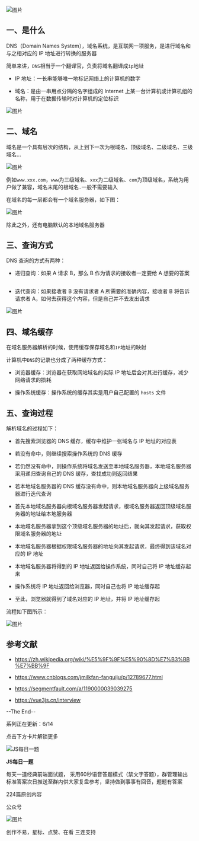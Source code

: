 ![图片](https://mmbiz.qpic.cn/mmbiz_png/gH31uF9VIibSEqlDcYXxzZZiaV2hNg3icQJ5VXa9rticIWKRx4Nfw1rdVh0yKGaXLeaX6ojN0hld4BEykv85jzGsbQ/640?wx_fmt=png&tp=webp&wxfrom=5&wx_lazy=1&wx_co=1)

## 一、是什么

DNS（Domain Names System），域名系统，是互联网一项服务，是进行域名和与之相对应的 IP 地址进行转换的服务器

简单来讲，`DNS`相当于一个翻译官，负责将域名翻译成`ip`地址

-   IP 地址：一长串能够唯一地标记网络上的计算机的数字
    
-   域名：是由一串用点分隔的名字组成的 Internet 上某一台计算机或计算机组的名称，用于在数据传输时对计算机的定位标识
    

![图片](https://mmbiz.qpic.cn/mmbiz_png/gH31uF9VIibSEqlDcYXxzZZiaV2hNg3icQJSGNM0XRekhhp937Ehyib6KUVB3C8Q2icAzbgY1snPOvhjf6mblVbanNw/640?wx_fmt=png&tp=webp&wxfrom=5&wx_lazy=1&wx_co=1)

## 二、域名

域名是一个具有层次的结构，从上到下一次为根域名、顶级域名、二级域名、三级域名...

![图片](https://mmbiz.qpic.cn/mmbiz_png/gH31uF9VIibSEqlDcYXxzZZiaV2hNg3icQJQZkdsTSicRrUy8SLGsz9G5B1iceTDyyOHmjkMr5LNFSoD8nuXmlkCz9A/640?wx_fmt=png&tp=webp&wxfrom=5&wx_lazy=1&wx_co=1)

例如`www.xxx.com`，`www`为三级域名、`xxx`为二级域名、`com`为顶级域名，系统为用户做了兼容，域名末尾的根域名`.`一般不需要输入

在域名的每一层都会有一个域名服务器，如下图：

![图片](https://mmbiz.qpic.cn/mmbiz_png/gH31uF9VIibSEqlDcYXxzZZiaV2hNg3icQJSyr0qMH7msFkwicaGs2hKwKmBwxtLq5GELFoXAJ3ZYNvzKwxh9iap8xg/640?wx_fmt=png&tp=webp&wxfrom=5&wx_lazy=1&wx_co=1)

除此之外，还有电脑默认的本地域名服务器

## 三、查询方式

DNS 查询的方式有两种：

-   递归查询：如果 A 请求 B，那么 B 作为请求的接收者一定要给 A 想要的答案
    

![图片](data:image/gif;base64,iVBORw0KGgoAAAANSUhEUgAAAAEAAAABCAYAAAAfFcSJAAAADUlEQVQImWNgYGBgAAAABQABh6FO1AAAAABJRU5ErkJggg==)

-   迭代查询：如果接收者 B 没有请求者 A 所需要的准确内容，接收者 B 将告诉请求者 A，如何去获得这个内容，但是自己并不去发出请求
    

![图片](https://mmbiz.qpic.cn/mmbiz_png/gH31uF9VIibSEqlDcYXxzZZiaV2hNg3icQJY61MibjHbtq9WQYzL03wY2dFfy4lmk7kufBHclm7eSXjykvxdKN7WqQ/640?wx_fmt=png&tp=webp&wxfrom=5&wx_lazy=1&wx_co=1)

## 四、域名缓存

在域名服务器解析的时候，使用缓存保存域名和`IP`地址的映射

计算机中`DNS`的记录也分成了两种缓存方式：

-   浏览器缓存：浏览器在获取网站域名的实际 IP 地址后会对其进行缓存，减少网络请求的损耗
    
-   操作系统缓存：操作系统的缓存其实是用户自己配置的 `hosts` 文件
    

## 五、查询过程

解析域名的过程如下：

-   首先搜索浏览器的 DNS 缓存，缓存中维护一张域名与 IP 地址的对应表
    
-   若没有命中，则继续搜索操作系统的 DNS 缓存
    
-   若仍然没有命中，则操作系统将域名发送至本地域名服务器，本地域名服务器采用递归查询自己的 DNS 缓存，查找成功则返回结果
    
-   若本地域名服务器的 DNS 缓存没有命中，则本地域名服务器向上级域名服务器进行迭代查询
    

-   首先本地域名服务器向根域名服务器发起请求，根域名服务器返回顶级域名服务器的地址给本地服务器
    
-   本地域名服务器拿到这个顶级域名服务器的地址后，就向其发起请求，获取权限域名服务器的地址
    
-   本地域名服务器根据权限域名服务器的地址向其发起请求，最终得到该域名对应的 IP 地址
    

-   本地域名服务器将得到的 IP 地址返回给操作系统，同时自己将 IP 地址缓存起来
    
-   操作系统将 IP 地址返回给浏览器，同时自己也将 IP 地址缓存起
    
-   至此，浏览器就得到了域名对应的 IP 地址，并将 IP 地址缓存起
    

流程如下图所示：

![图片](https://mmbiz.qpic.cn/mmbiz_png/gH31uF9VIibSEqlDcYXxzZZiaV2hNg3icQJKZMS9DG8QoEz05Paf4PhyuJFyibXwEGP5UwtRe9KQat1icicRaFbM6pAw/640?wx_fmt=png&tp=webp&wxfrom=5&wx_lazy=1&wx_co=1)

## 参考文献

-   https://zh.wikipedia.org/wiki/%E5%9F%9F%E5%90%8D%E7%B3%BB%E7%BB%9F
    
-   https://www.cnblogs.com/jmilkfan-fanguiju/p/12789677.html
    
-   https://segmentfault.com/a/1190000039039275
    
-   https://vue3js.cn/interview
    

--The End--

系列正在更新：6/14

点击下方卡片解锁更多

![JS每日一题](http://mmbiz.qpic.cn/mmbiz_png/gH31uF9VIibR1zyictLmupbzrdsFTbiamzNlMsjqhtT5GCIu6WmqOUaHFdSDWvTpU5pRpe56YKqELdiaZxmSt3fEUA/0?wx_fmt=png)

**JS每日一题**

每天一道经典前端面试题， 采用60秒语音答题模式（禁文字答题），群管理输出标准答案次日推送至群内供大家复盘参考，坚持做到事事有回音，题题有答案

224篇原创内容

公众号

![图片](https://mmbiz.qpic.cn/mmbiz_png/gH31uF9VIibQlhvwgjwXCquTYgmE9M3TksGiaJIIiaDbgSQM2pbB3PiaCd2JVrlbClPMaBGe5ftUXibjByKBMybHzrw/640?wx_fmt=png&tp=webp&wxfrom=5&wx_lazy=1&wx_co=1)

创作不易，星标、点赞、在看 三连支持
